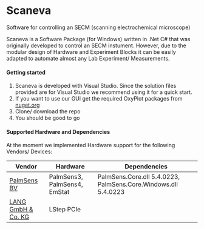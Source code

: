 # Scaneva
Software for controlling an SECM (scanning electrochemical microscope)

Scaneva is a Software Package (for Windows) written in .Net C# that was originally developed to control an SECM instument. However, due to the modular design of Hardware and Experiment Blocks it can be easily adapted to automate almost any Lab Experiment/ Measurements.

#### Getting started

1. Scaneva is developed with Visual Studio. Since the solution files provided are for Visual Studio we recommend using it for a quick start. 
2. If you want to use our GUI get the required OxyPlot packages from [nuget.org](https://www.nuget.org/packages?q=oxyplot)
3. Clone/ download the repo
4. You should be good to go

#### Supported Hardware and Dependencies

At the moment we implemented Hardware support for the following Vendors/ Devices:

Vendor | Hardware | Dependencies
--------|---------|-------------
[PalmSens BV](https://www.palmsens.com) | PalmSens3, PalmSens4, EmStat | PalmSens.Core.dll 5.4.0223, PalmSens.Core.Windows.dll 5.4.0223
[LANG GmbH & Co. KG](http://www.lang.de) | LStep PCIe |
